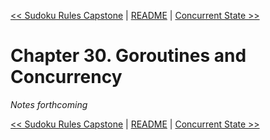 [&lt;&lt; Sudoku Rules Capstone](ch29-sudoku-rules-capstone.md) | [README](README.md) | [Concurrent State &gt;&gt;](ch31-concurrent-state.md)

# Chapter 30. Goroutines and Concurrency

*Notes forthcoming*

[&lt;&lt; Sudoku Rules Capstone](ch29-sudoku-rules-capstone.md) | [README](README.md) | [Concurrent State &gt;&gt;](ch31-concurrent-state.md)